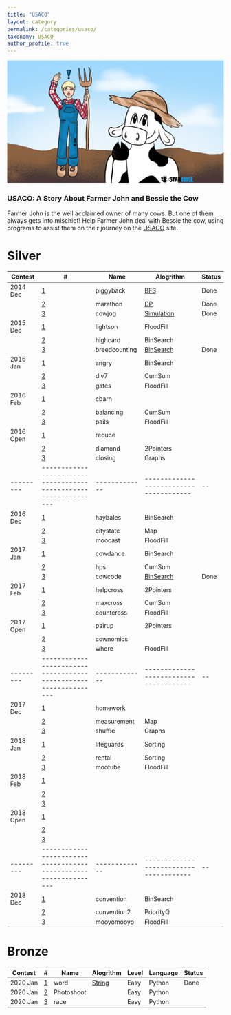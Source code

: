 ```yaml
---
title: "USACO"
layout: category
permalink: /categories/usaco/
taxonomy: USACO
author_profile: true
---
```



![](/assets/images/USACObessieheader.PNG)

### USACO: A Story About Farmer John and Bessie the Cow

Farmer John is the well acclaimed owner of many cows. But one of them always gets into mischief! Help Farmer John deal with Bessie the cow, using programs to assist them on their journey on the [USACO](http://usaco.org/) site.


#  Silver

| Contest   | #                                                               | Name          | Alogrithm                              | Status |
| --------- | --------------------------------------------------------------- | ------------- | -------------------------------------- | ------ |
| 2014 Dec  | [1](http://usaco.org/index.php?page=viewproblem2&cpid=491    )  | piggyback     | [BFS](https://starcoder.org/usaco/USACO-2014-Dec-Silver/#problem-1-piggyback)            |  Done  |
|           | [2](http://usaco.org/index.php?page=viewproblem2&cpid=492)      | marathon      | [DP](https://starcoder.org/usaco/USACO-2014-Dec-Silver/#problem-2-marathon)     |  Done  |
|           | [3](http://usaco.org/index.php?page=viewproblem2&cpid=493)      | cowjog        | [Simulation](https://starcoder.org/usaco/USACO-2014-Dec-Silver/#problem-3-cow-jog) |  Done  |
| 2015 Dec  | [1](http://www.usaco.org/index.php?page=viewproblem2&cpid=570)  | lightson      | FloodFill                              |    |
|           | [2](http://www.usaco.org/index.php?page=viewproblem2&cpid=571)  | highcard      | BinSearch                              |    |
|           | [3](http://www.usaco.org/index.php?page=viewproblem2&cpid=572)  | breedcounting | [BinSearch](https://starcoder.org/usaco/USACO-2015-Dec-Silver/#problem-3-breedcounting)                                |  Done   |
| 2016 Jan  | [1](http://www.usaco.org/index.php?page=viewproblem2&cpid=594)  | angry         | BinSearch                              |    |
|           | [2](http://www.usaco.org/index.php?page=viewproblem2&cpid=595)  | div7          | CumSum                                 |    |
|           | [3](http://www.usaco.org/index.php?page=viewproblem2&cpid=596)  | gates         | FloodFill                              |    |
| 2016 Feb  | [1](http://www.usaco.org/index.php?page=viewproblem2&cpid=618)  | cbarn         |                                        |    |
|           | [2](http://www.usaco.org/index.php?page=viewproblem2&cpid=619)  | balancing     | CumSum                                 |    |
|           | [3](http://www.usaco.org/index.php?page=viewproblem2&cpid=620)  | pails         | FloodFill                              |    |
| 2016 Open | [1](http://www.usaco.org/index.php?page=viewproblem2&cpid=642)  | reduce        |                                        |    |
|           | [2](http://www.usaco.org/index.php?page=viewproblem2&cpid=643)  | diamond       | 2Pointers                              |    |
|           | [3](http://www.usaco.org/index.php?page=viewproblem2&cpid=644)  | closing       | Graphs                                 |    |
| --------- | --------------------------------------------------------------- | ------------- | -------------------------------------- | -- |
| 2016 Dec  | [1](http://www.usaco.org/index.php?page=viewproblem2&cpid=666)  | haybales      | BinSearch                              |    |
|           | [2](http://www.usaco.org/index.php?page=viewproblem2&cpid=667)  | citystate     | Map                                    |    |
|           | [3](http://www.usaco.org/index.php?page=viewproblem2&cpid=668)  | moocast       | FloodFill                              |    |
| 2017 Jan  | [1](http://www.usaco.org/index.php?page=viewproblem2&cpid=690)  | cowdance      | BinSearch                              |    |
|           | [2](http://www.usaco.org/index.php?page=viewproblem2&cpid=691)  | hps           | CumSum                                 |    |
|           | [3](http://www.usaco.org/index.php?page=viewproblem2&cpid=692)  | cowcode       | [BinSearch](https://starcoder.org/usaco/USACO-2017-Jan-Silver/#problem-3-secret-cow-code)                                 |  Done  |
| 2017 Feb  | [1](http://www.usaco.org/index.php?page=viewproblem2&cpid=714)  | helpcross     | 2Pointers                              |    |
|           | [2](http://www.usaco.org/index.php?page=viewproblem2&cpid=715)  | maxcross      | CumSum                                 |    |
|           | [3](http://www.usaco.org/index.php?page=viewproblem2&cpid=716)  | countcross    | FloodFill                              |    |
| 2017 Open | [1](http://www.usaco.org/index.php?page=viewproblem2&cpid=738)  | pairup        | 2Pointers                              |    |
|           | [2](http://www.usaco.org/index.php?page=viewproblem2&cpid=739)  | cownomics     |                                        |    |
|           | [3](http://www.usaco.org/index.php?page=viewproblem2&cpid=740)  | where         | FloodFill                              |    |
| --------- | --------------------------------------------------------------- | ------------- | -------------------------------------- | -- |
| 2017 Dec  | [1](http://www.usaco.org/index.php?page=viewproblem2&cpid=762)  | homework      |                                        |    |
|           | [2](http://www.usaco.org/index.php?page=viewproblem2&cpid=763)  | measurement   | Map                                    |    |
|           | [3](http://www.usaco.org/index.php?page=viewproblem2&cpid=764)  | shuffle       | Graphs                                 |    |
| 2018 Jan  | [1](http://www.usaco.org/index.php?page=viewproblem2&cpid=786)  | lifeguards    | Sorting                                |    |
|           | [2](http://www.usaco.org/index.php?page=viewproblem2&cpid=787)  | rental        | Sorting                                |    |
|           | [3](http://www.usaco.org/index.php?page=viewproblem2&cpid=788)  | mootube       | FloodFill                              |    |
| 2018 Feb  | [1](http://www.usaco.org/index.php?page=viewproblem2&cpid=810)  |               |                                        |    |
|           | [2](http://www.usaco.org/index.php?page=viewproblem2&cpid=811)  |               |                                        |    |
|           | [3](http://www.usaco.org/index.php?page=viewproblem2&cpid=812)  |               |                                        |    |
| 2018 Open | [1](http://www.usaco.org/index.php?page=viewproblem2&cpid=834)  |               |                                        |    |
|           | [2](http://www.usaco.org/index.php?page=viewproblem2&cpid=835)  |               |                                        |    |
|           | [3](http://www.usaco.org/index.php?page=viewproblem2&cpid=836)  |               |                                        |    |
| --------- | --------------------------------------------------------------- | ------------- | -------------------------------------- | -- |
| 2018 Dec  | [1](http://www.usaco.org/index.php?page=viewproblem2&cpid=858)  | convention    | BinSearch                              |    |
|           | [2](http://www.usaco.org/index.php?page=viewproblem2&cpid=859)  | convention2   | PriorityQ                              |    |
|           | [3](http://www.usaco.org/index.php?page=viewproblem2&cpid=860)  | mooyomooyo    | FloodFill                              |    |


#  Bronze

| Contest   | #                                                               | Name          | Alogrithm                                                                              | Level  | Language | Status |
| --------- | --------------------------------------------------------------- | ------------- | -------------------------------------------------------------------------------------- | ------ | -------- | ------ |
| 2020 Jan  | [1](http://usaco.org/index.php?page=viewproblem2&cpid=987    )  | word          | [String](https://starcoder.org/usaco/USACO-2020-Jan-Broze/#problem-1-word-processor)   |  Easy  |  Python  | Done   |
| 2020 Jan  | [2](http://usaco.org/index.php?page=viewproblem2&cpid=988    )  | Photoshoot          |     |  Easy  |  Python  |     |
| 2020 Jan  | [3](http://usaco.org/index.php?page=viewproblem2&cpid=989    )  | race          |    |  Easy  |  Python  |     |

